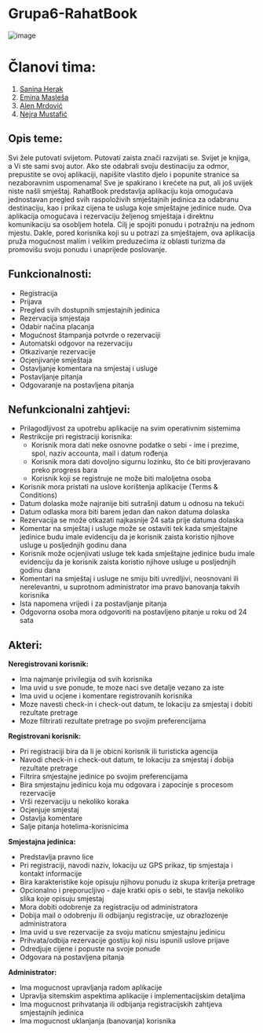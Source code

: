 # Grupa6-RahatBook

![image](https://user-images.githubusercontent.com/80125386/111361705-44a3de00-868e-11eb-80aa-d470279da3b6.png)

# Članovi tima:
1. [Sanina Herak](https://github.com/sherak1)
2. [Emina Masleša](https://github.com/emaslesa1)
3. [Alen Mrdović](https://github.com/amrdovic1)
4. [Nejra Mustafić](https://github.com/nmustafic1)

## Opis teme:
Svi žele putovati svijetom. Putovati zaista znači razvijati se. Svijet je knjiga, a Vi ste sami svoj autor. Ako ste odabrali svoju destinaciju za odmor, prepustite se ovoj aplikaciji, napišite vlastito djelo i popunite stranice sa nezaboravnim uspomenama! Sve je spakirano i krećete na put, ali još uvijek niste našli smještaj. 
RahatBook predstavlja aplikaciju koja omogućava jednostavan pregled svih raspoloživih smještajnih jedinica za odabranu destinaciju, kao i prikaz cijena te usluga koje smještajne jedinice nude. Ova aplikacija omogućava i rezervaciju željenog smještaja i direktnu komunikaciju sa osobljem hotela. Cilj je spojiti ponudu i potražnju na jednom mjestu. Dakle, pored korisnika koji su u potrazi za smještajem, ova aplikacija pruža mogućnost malim i velikim preduzećima iz oblasti turizma da promovišu svoju ponudu i unaprijede poslovanje.

## Funkcionalnosti:
* Registracija 
* Prijava
* Pregled svih dostupnih smjestajnih jedinica
* Rezervacija smjestaja
* Odabir načina placanja
* Mogućnost štampanja potvrde o rezervaciji
* Automatski odgovor na rezervaciju
* Otkazivanje rezervacije
* Ocjenjivanje smještaja
* Ostavljanje komentara na smjestaj i usluge
* Postavljanje pitanja
* Odgovaranje na postavljena pitanja

## Nefunkcionalni zahtjevi:
* Prilagodljivost za upotrebu aplikacije na svim operativnim sistemima
* Restrikcije pri registraciji korisnika:
  * Korisnik mora dati neke osnovne podatke o sebi - ime i prezime, spol, naziv accounta, mail i datum rođenja
  * Korisnik mora dati dovoljno sigurnu lozinku, što će biti provjeravano preko progress bara
  * Korisnik koji se registruje ne može biti maloljetna osoba
* Korisnik mora pristati na uslove korištenja aplikacije (Terms & Conditions)
* Datum dolaska može najranije biti sutrašnji datum u odnosu na tekući
* Datum odlaska mora biti barem jedan dan nakon datuma dolaska
* Rezervacija se može otkazati najkasnije 24 sata prije datuma dolaska
* Komentar na smještaj i usluge može se ostaviti tek kada smještajne jedinice budu imale evidenciju da je korisnik zaista koristio njihove usluge u posljednjih godinu dana
* Korisnik može ocjenjivati usluge tek kada smještajne jedinice budu imale evidenciju da je korisnik zaista koristio njihove usluge u posljednjih godinu dana
* Komentari na smještaj i usluge ne smiju biti uvredljivi, neosnovani ili nerelevantni, u suprotnom administrator ima pravo banovanja takvih korisnika
* Ista napomena vrijedi i za postavljanje pitanja
* Odgovorna osoba mora odgovoriti na postavljeno pitanje u roku od 24 sata 

## Akteri:
**Neregistrovani korisnik:**
 * Ima najmanje privilegija od svih korisnika
 * Ima uvid u sve ponude, te moze naci sve detalje vezano za iste
 * Ima uvid u ocjene i komentare registrovanih korisnika
 * Moze navesti check-in i check-out datum, te lokaciju za smjestaj i dobiti rezultate pretrage
 * Moze filtrirati rezultate pretrage po svojim preferencijama

**Registrovani korisnik:**
 * Pri registraciji bira da li je obicni korisnik ili turisticka agencija
 * Navodi check-in i check-out datum, te lokaciju za smjestaj i dobija rezultate pretrage
 * Filtrira smjestajne jedinice po svojim preferencijama
 * Bira smjestajnu jedinicu koja mu odgovara i zapocinje s procesom rezervacije
 * Vrši rezervaciju u nekoliko koraka
 * Ocjenjuje smjestaj
 * Ostavlja komentare
 * Salje pitanja hotelima-korisnicima


**Smjestajna jedinica:**
 * Predstavlja pravno lice
 * Pri registraciji, navodi naziv, lokaciju uz GPS prikaz, tip smjestaja i kontakt informacije
 * Bira karakteristike koje opisuju njihovu ponudu iz skupa kriterija pretrage
 * Opcionalno i preporucljivo - daje kratki opis o sebi, te stavlja nekoliko slika koje opisuju smjestaj
 * Mora dobiti odobrenje za registraciju od administratora
 * Dobija mail o odobrenju ili odbijanju registracije, uz obrazlozenje administratora
 * Ima uvid u sve rezervacije za svoju maticnu smjestajnu jedinicu
 * Prihvata/odbija rezervacije gostiju koji nisu ispunili uslove prijave
 * Odredjuje cijene i popuste na svoje ponude
 * Odgovara na postavljena pitanja


**Administrator:**
 * Ima mogucnost upravljanja radom aplikacije
 * Upravlja sitemskim aspektima aplikacije i implementacijskim detaljima
 * Ima mogucnost prihvatanja ili odbijanja registracijskih zahtjeva smjestajnih jedinica
 * Ima mogucnost uklanjanja (banovanja) korisnika
